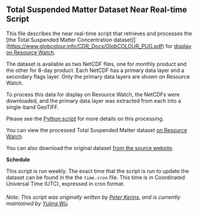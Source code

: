 ## Total Suspended Matter Dataset Near Real-time Script
This file describes the near real-time script that retrieves and processes the [the Total Suspended Matter Concentration dataset]](https://www.globcolour.info/CDR_Docs/GlobCOLOUR_PUG.pdf) for [display on Resource Watch](https://resourcewatch.org/data/explore/6ad0f556-20fd-4ddf-a5cc-bf93c003a463).

The dataset is available as two NetCDF files, one for monthly product and the other for 8-day product. Each NetCDF has a primary data layer and a secondary flags layer. Only the primary data layers are shown on Resource Watch.

To process this data for display on Resource Watch, the NetCDFs were downloaded, and the primary data layer was extracted from each into a single-band GeoTIFF.

Please see the [Python script](https://github.com/resource-watch/nrt-scripts/blob/ocn_007_debug/ocn_011_nrt_rw0_total_suspended_matter/contents/src/__init__.py) for more details on this processing.

You can view the processed Total Suspended Matter dataset [on Resource Watch](https://resourcewatch.org/data/explore/6ad0f556-20fd-4ddf-a5cc-bf93c003a463).

You can also download the original dataset [from the source website](https://www.globcolour.info/products_description.html).

**Schedule**

This script is run weekly. The exact time that the script is run to update the dataset can be found in the the `time.cron` file. This time is in Coordinated Universal Time (UTC), expressed in cron format.


###### Note: This script was originally written by [Peter Kerins](https://www.wri.org/profile/peter-kerins), and is currently maintained by [Yujing Wu](https://www.wri.org/profile/yujing-wu).
